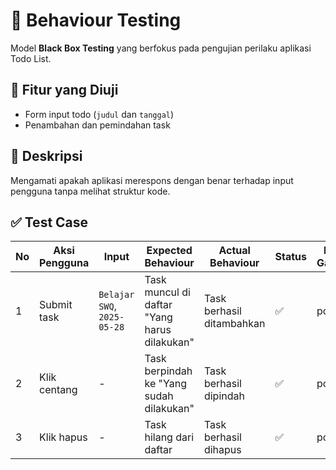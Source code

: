 # 🧪 Behaviour Testing

Model **Black Box Testing** yang berfokus pada pengujian perilaku aplikasi Todo List.

## 🎯 Fitur yang Diuji
- Form input todo (`judul` dan `tanggal`)
- Penambahan dan pemindahan task

## 🧾 Deskripsi
Mengamati apakah aplikasi merespons dengan benar terhadap input pengguna tanpa melihat struktur kode.

## ✅ Test Case

| No | Aksi Pengguna | Input | Expected Behaviour | Actual Behaviour | Status | Bukti Gambar |
|----|----------------|--------|---------------------|-------------------|--------|---------------|
| 1 | Submit task | `Belajar SWQ`, `2025-05-28` | Task muncul di daftar "Yang harus dilakukan" | Task berhasil ditambahkan | ✅ | poto |
| 2 | Klik centang | - | Task berpindah ke "Yang sudah dilakukan" | Task berhasil dipindah | ✅ | poto |
| 3 | Klik hapus | - | Task hilang dari daftar | Task berhasil dihapus | ✅ | poto |
